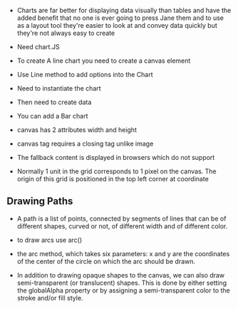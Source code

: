 - Charts are far better for displaying data visually than tables and have the added benefit that no one is ever going to press Jane them and to use as a layout tool they're easier to look at and convey data quickly but they're not always easy to create
 
- Need chart.JS
 
- To create A line chart you need to create a canvas element
 
- Use  Line method to add options into the  Chart
 
- Need to instantiate the chart
 
- Then need to create data
 
- You can add a  Bar chart

 - canvas has 2 attributes width and height

 - canvas tag requires a closing tag unlike image
 
 - The fallback content is displayed in browsers which do not support 

 - Normally 1 unit in the grid corresponds to 1 pixel on the canvas. The origin of this grid is positioned in the top left corner at coordinate

 ## Drawing Paths
 - A path is a list of points, connected by segments of lines that can be of different shapes, curved or not, of different width and of different color.

 - to draw arcs use arc()

 - the arc method, which takes six parameters: x and y are the coordinates of the center of the circle on which the arc should be drawn.

 - In addition to drawing opaque shapes to the canvas, we can also draw semi-transparent (or translucent) shapes. This is done by either setting the globalAlpha property or by assigning a semi-transparent color to the stroke and/or fill style.
